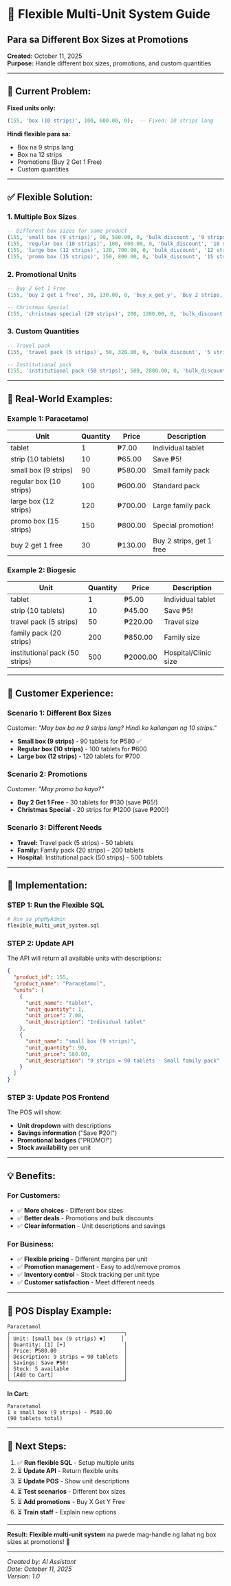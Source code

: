 # 🎯 Flexible Multi-Unit System Guide
## Para sa Different Box Sizes at Promotions

**Created:** October 11, 2025  
**Purpose:** Handle different box sizes, promotions, and custom quantities

---

## 🚨 **Current Problem:**

**Fixed units only:**
```sql
(155, 'box (10 strips)', 100, 600.00, 0);  -- Fixed: 10 strips lang
```

**Hindi flexible para sa:**
- Box na 9 strips lang
- Box na 12 strips
- Promotions (Buy 2 Get 1 Free)
- Custom quantities

---

## ✅ **Flexible Solution:**

### **1. Multiple Box Sizes**
```sql
-- Different box sizes for same product
(155, 'small box (9 strips)', 90, 580.00, 0, 'bulk_discount', '9 strips = 90 tablets'),
(155, 'regular box (10 strips)', 100, 600.00, 0, 'bulk_discount', '10 strips = 100 tablets'),
(155, 'large box (12 strips)', 120, 700.00, 0, 'bulk_discount', '12 strips = 120 tablets'),
(155, 'promo box (15 strips)', 150, 800.00, 0, 'bulk_discount', '15 strips = 150 tablets - Special!');
```

### **2. Promotional Units**
```sql
-- Buy 2 Get 1 Free
(155, 'buy 2 get 1 free', 30, 130.00, 0, 'buy_x_get_y', 'Buy 2 strips, get 1 free (30 tablets total)');

-- Christmas Special
(155, 'christmas special (20 strips)', 200, 1200.00, 0, 'bulk_discount', 'Christmas Special - Save ₱200!');
```

### **3. Custom Quantities**
```sql
-- Travel pack
(155, 'travel pack (5 strips)', 50, 320.00, 0, 'bulk_discount', '5 strips = 50 tablets - Travel size');

-- Institutional pack
(155, 'institutional pack (50 strips)', 500, 2800.00, 0, 'bulk_discount', '50 strips = 500 tablets - Hospital size');
```

---

## 🎯 **Real-World Examples:**

### **Example 1: Paracetamol**
| Unit | Quantity | Price | Description |
|------|----------|-------|-------------|
| tablet | 1 | ₱7.00 | Individual tablet |
| strip (10 tablets) | 10 | ₱65.00 | Save ₱5! |
| small box (9 strips) | 90 | ₱580.00 | Small family pack |
| regular box (10 strips) | 100 | ₱600.00 | Standard pack |
| large box (12 strips) | 120 | ₱700.00 | Large family pack |
| promo box (15 strips) | 150 | ₱800.00 | Special promotion! |
| buy 2 get 1 free | 30 | ₱130.00 | Buy 2 strips, get 1 free |

### **Example 2: Biogesic**
| Unit | Quantity | Price | Description |
|------|----------|-------|-------------|
| tablet | 1 | ₱5.00 | Individual tablet |
| strip (10 tablets) | 10 | ₱45.00 | Save ₱5! |
| travel pack (5 strips) | 50 | ₱220.00 | Travel size |
| family pack (20 strips) | 200 | ₱850.00 | Family size |
| institutional pack (50 strips) | 500 | ₱2000.00 | Hospital/Clinic size |

---

## 🛒 **Customer Experience:**

### **Scenario 1: Different Box Sizes**
Customer: *"May box ba na 9 strips lang? Hindi ko kailangan ng 10 strips."*
- **Small box (9 strips)** - 90 tablets for ₱580 ✅
- **Regular box (10 strips)** - 100 tablets for ₱600
- **Large box (12 strips)** - 120 tablets for ₱700

### **Scenario 2: Promotions**
Customer: *"May promo ba kayo?"*
- **Buy 2 Get 1 Free** - 30 tablets for ₱130 (save ₱65!)
- **Christmas Special** - 20 strips for ₱1200 (save ₱200!)

### **Scenario 3: Different Needs**
- **Travel:** Travel pack (5 strips) - 50 tablets
- **Family:** Family pack (20 strips) - 200 tablets  
- **Hospital:** Institutional pack (50 strips) - 500 tablets

---

## 🔧 **Implementation:**

### **STEP 1: Run the Flexible SQL**
```bash
# Run sa phpMyAdmin
flexible_multi_unit_system.sql
```

### **STEP 2: Update API**
The API will return all available units with descriptions:
```json
{
  "product_id": 155,
  "product_name": "Paracetamol",
  "units": [
    {
      "unit_name": "tablet",
      "unit_quantity": 1,
      "unit_price": 7.00,
      "unit_description": "Individual tablet"
    },
    {
      "unit_name": "small box (9 strips)",
      "unit_quantity": 90,
      "unit_price": 580.00,
      "unit_description": "9 strips = 90 tablets - Small family pack"
    }
  ]
}
```

### **STEP 3: Update POS Frontend**
The POS will show:
- **Unit dropdown** with descriptions
- **Savings information** ("Save ₱20!")
- **Promotional badges** ("PROMO!")
- **Stock availability** per unit

---

## 💡 **Benefits:**

### **For Customers:**
- ✅ **More choices** - Different box sizes
- ✅ **Better deals** - Promotions and bulk discounts
- ✅ **Clear information** - Unit descriptions and savings

### **For Business:**
- ✅ **Flexible pricing** - Different margins per unit
- ✅ **Promotion management** - Easy to add/remove promos
- ✅ **Inventory control** - Stock tracking per unit type
- ✅ **Customer satisfaction** - Meet different needs

---

## 🎯 **POS Display Example:**

```
Paracetamol
┌─────────────────────────────────────┐
│ Unit: [small box (9 strips) ▼]     │
│ Quantity: [1] [+]                   │
│ Price: ₱580.00                      │
│ Description: 9 strips = 90 tablets  │
│ Savings: Save ₱50!                  │
│ Stock: 5 available                  │
│ [Add to Cart]                       │
└─────────────────────────────────────┘
```

**In Cart:**
```
Paracetamol
1 x small box (9 strips) - ₱580.00
(90 tablets total)
```

---

## 🚀 **Next Steps:**

1. ✅ **Run flexible SQL** - Setup multiple units
2. ⏳ **Update API** - Return flexible units
3. ⏳ **Update POS** - Show unit descriptions
4. ⏳ **Test scenarios** - Different box sizes
5. ⏳ **Add promotions** - Buy X Get Y Free
6. ⏳ **Train staff** - Explain new options

---

**Result:** **Flexible multi-unit system** na pwede mag-handle ng lahat ng box sizes at promotions! 🎉

---

*Created by: AI Assistant*  
*Date: October 11, 2025*  
*Version: 1.0*

